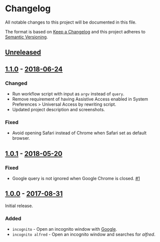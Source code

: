 # Changelog

All notable changes to this project will be documented in this file.

The format is based on [Keep a Changelog](http://keepachangelog.com/en/1.0.0/)
and this project adheres to [Semantic Versioning](http://semver.org/spec/v2.0.0.html).

## [Unreleased]

## [1.1.0] - [2018-06-24](https://github.com/rodrigobdz/alfred-chrome-incognito-workflow/releases/tag/v1.1.0)

### Changed

- Run workflow script with input as `argv` instead of `query`.
- Remove requirement of having Assistive Access enabled in System Preferences > Universal Access by rewriting script.
- Updated project description and screenshots.

### Fixed

- Avoid opening Safari instead of Chrome when Safari set as default browser.

## [1.0.1] - [2018-05-20](https://github.com/rodrigobdz/alfred-chrome-incognito-workflow/releases/tag/v1.0.1)

### Fixed

- Google query is not ignored when Google Chrome is closed. [#1](https://github.com/rodrigobdz/alfred-chrome-incognito-workflow/issues/1)

## [1.0.0] - [2017-08-31](https://github.com/rodrigobdz/alfred-chrome-incognito-workflow/releases/tag/v1.0.0)

Initial release.

### Added

- `incognito` - Open an incognito window with [Google](https://www.google.com/).
- `incognito alfred` - Open an incognito window and searches for _alfred_.

[unreleased]: https://github.com/rodrigobdz/alfred-chrome-incognito-workflow/compare/v1.1.0...HEAD
[1.1.0]: https://github.com/rodrigobdz/alfred-chrome-incognito-workflow/compare/v1.0.1...v1.1.0
[1.0.1]: https://github.com/rodrigobdz/alfred-chrome-incognito-workflow/compare/v1.0.0...v1.0.1
[1.0.0]: https://github.com/rodrigobdz/alfred-chrome-incognito-workflow/compare/f6515c22201adcfd90ea54fefa093ae9425efa9b...v1.0.0
